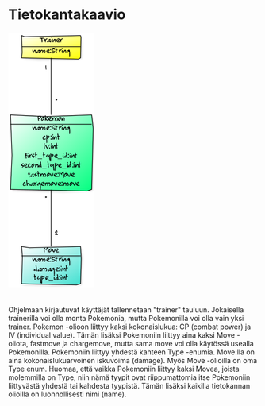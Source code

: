 <h1>Tietokantakaavio</h1>

![GitHub Logo](images/classdiagram1.png)
<br/><br/><br/>
Ohjelmaan kirjautuvat käyttäjät tallennetaan "trainer" tauluun. Jokaisella trainerilla voi olla monta Pokemonia, mutta
Pokemonilla voi olla vain yksi trainer. Pokemon -olioon liittyy kaksi kokonaislukua: CP (combat power) ja IV (individual value).
Tämän lisäksi Pokemoniin liittyy aina kaksi Move -oliota, fastmove ja chargemove, mutta sama move voi olla käytössä usealla
Pokemonilla. Pokemoniin liittyy yhdestä kahteen Type -enumia. Move:lla on aina kokonaislukuarvoinen iskuvoima (damage). Myös Move
-olioilla on oma Type enum. Huomaa, että vaikka Pokemoniin liittyy kaksi Movea, joista molemmilla on Type, niin nämä tyypit ovat 
riippumattomia itse Pokemoniin liittyvästä yhdestä tai kahdesta tyypistä. Tämän lisäksi kaikilla tietokannan olioilla on 
luonnollisesti nimi (name). 
